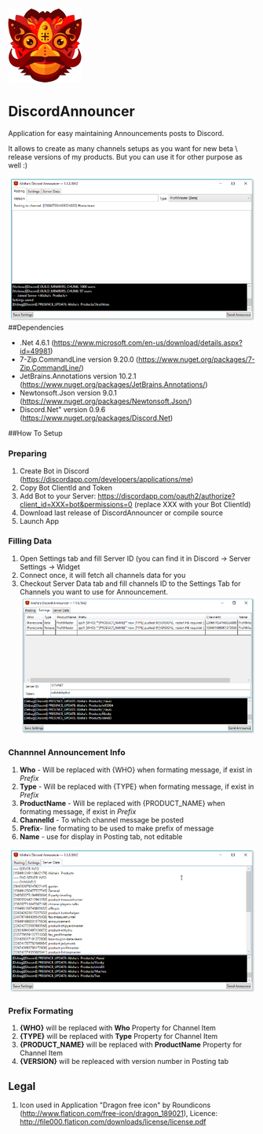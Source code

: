 
![ICON](https://raw.githubusercontent.com/alishahb/DiscordAnnouncer/master/DiscordAnnouncer/Properties/Resources/icon-150.png)
# DiscordAnnouncer
Application for easy maintaining Announcements posts to Discord.

It allows to create as many channels setups as you want for new beta \ release versions of my products. 
But you can use it for other purpose as well :)


![GUI Screenshot - Posting](https://raw.githubusercontent.com/alishahb/DiscordAnnouncer/master/PICS/DiscordAnnouncer-Posting.png)
##Dependencies
* .Net 4.6.1 (https://www.microsoft.com/en-us/download/details.aspx?id=49981)
* 7-Zip.CommandLine version 9.20.0 (https://www.nuget.org/packages/7-Zip.CommandLine/)
* JetBrains.Annotations version 10.2.1 (https://www.nuget.org/packages/JetBrains.Annotations/)
* Newtonsoft.Json version 9.0.1 (https://www.nuget.org/packages/Newtonsoft.Json/)
* Discord.Net" version 0.9.6 (https://www.nuget.org/packages/Discord.Net)


##How To Setup

### Preparing 
1. Create Bot in Discord (https://discordapp.com/developers/applications/me)
2. Copy Bot ClientId and Token
3. Add Bot to your Server: https://discordapp.com/oauth2/authorize?client_id=XXX=bot&permissions=0 (replace XXX with your Bot ClientId)
4. Download last release of DiscordAnnouncer or compile source
5. Launch App

### Filling Data
1. Open Settings tab and fill Server ID (you can find it in Discord -> Server Settings -> Widget
2. Connect once, it will fetch all channels data for you
3. Checkout Server Data tab and fill channels ID to the Settings Tab for Channels you want to use for Announcement.
![GUI Screenshot - Settings](https://raw.githubusercontent.com/alishahb/DiscordAnnouncer/master/PICS/DiscordAnnouncer-Settings.png)

### Channnel Announcement Info
1. **Who** - Will be replaced with {WHO} when formating message, if exist in *Prefix*
2. **Type** - Will be replaced with {TYPE} when formating message, if exist in *Prefix*
3. **ProductName** - Will be replaced with {PRODUCT_NAME} when formating message, if exist in *Prefix*
4. **ChannelId** - To which channel message be posted
5. **Prefix**- line formating to be used to make prefix of message
6. **Name** - use for display in Posting tab, not editable

![GUI Screenshot - ServerData](https://raw.githubusercontent.com/alishahb/DiscordAnnouncer/master/PICS/DiscordAnnouncer-ServerData.png)

### Prefix Formating
1. **{WHO}** will be replaced with **Who** Property for Channel Item
2. **{TYPE}** will be replaced with **Type** Property for Channel Item
3. **{PRODUCT_NAME}** will be replaced with **ProductName** Property for Channel Item
4. **{VERSION}** will be repleaced with version number in Posting tab


## Legal
1. Icon used in Application "Dragon free icon" by Roundicons  (http://www.flaticon.com/free-icon/dragon_189021), Licence: http://file000.flaticon.com/downloads/license/license.pdf
